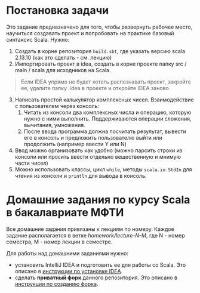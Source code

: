 # Постановка задачи

Это задание предназначено для того, чтобы развернуть рабочее место, научиться создавать проект и попробовать на практике базовый синтаксис Scala.
Нужно:
1. Создать в корне репозитория `build.sbt`, где указать версию scala 2.13.10 (как это сделать - см. лекцию)
2. Импортировать проект в idea, создать в корне проекте папку src / main / scala для исходников на Scala.
> Если IDEA упрямо не будет хотеть распознавать проект, закройте ее, удалите папку .idea в проекте и откройте IDEA заново
3. Написать простой калькулятор комплексных чисел. Взаимодействие с пользователем через консоль:
   1. Читать из консоли два комплексных числа и операцию, которую нужно с ними выполнить. Поддерживаются операции сложения, вычитания, умножения.
   2. После ввода программа должна посчитать результат, вывести его в консоль и предложить пользователю выйти или продолжить (например ввести Y или N)
4. Ввод можно организовать как удобно (можно парсить строки из консоли или просить ввести отдельно вещественную и мнимую части чисел)
5. Можно использовать классы, цикл `while`, методы `scala.io.StdIn` для чтения из консоли и `println` для вывода в консоль. 

# Домашние задания по курсу Scala в бакалавриате МФТИ

Все домашние задания привязаны к лекциям по номеру. Каждое задание располагается в ветке *homework/lecture-N-M*, где N - номер семестра, M - номер лекции в семестре.

Для работы над домашними заданиями нужно:
* установить IntelliJ IDEA и подготовить ее для работы со Scala. Это описано в [инструкции по установке IDEA](docs/idea-install/install.md).
* сделать **приватный форк** данного репозитория. Это описано в [инструкции по созданию форка](docs/create-fork/private-fork.md).
